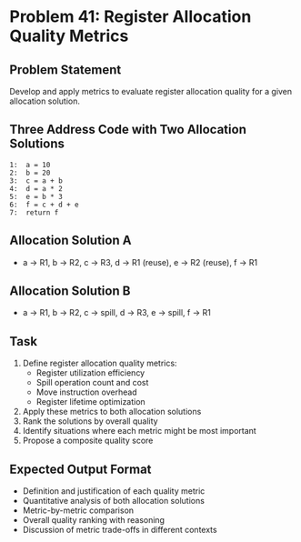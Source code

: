 # Problem 41: Register Allocation Quality Metrics

## Problem Statement
Develop and apply metrics to evaluate register allocation quality for a given allocation solution.

## Three Address Code with Two Allocation Solutions
```
1:  a = 10
2:  b = 20
3:  c = a + b
4:  d = a * 2
5:  e = b * 3
6:  f = c + d + e
7:  return f
```

## Allocation Solution A
- a → R1, b → R2, c → R3, d → R1 (reuse), e → R2 (reuse), f → R1

## Allocation Solution B
- a → R1, b → R2, c → spill, d → R3, e → spill, f → R1

## Task
1. Define register allocation quality metrics:
   - Register utilization efficiency
   - Spill operation count and cost
   - Move instruction overhead
   - Register lifetime optimization
2. Apply these metrics to both allocation solutions
3. Rank the solutions by overall quality
4. Identify situations where each metric might be most important
5. Propose a composite quality score

## Expected Output Format
- Definition and justification of each quality metric
- Quantitative analysis of both allocation solutions
- Metric-by-metric comparison
- Overall quality ranking with reasoning
- Discussion of metric trade-offs in different contexts